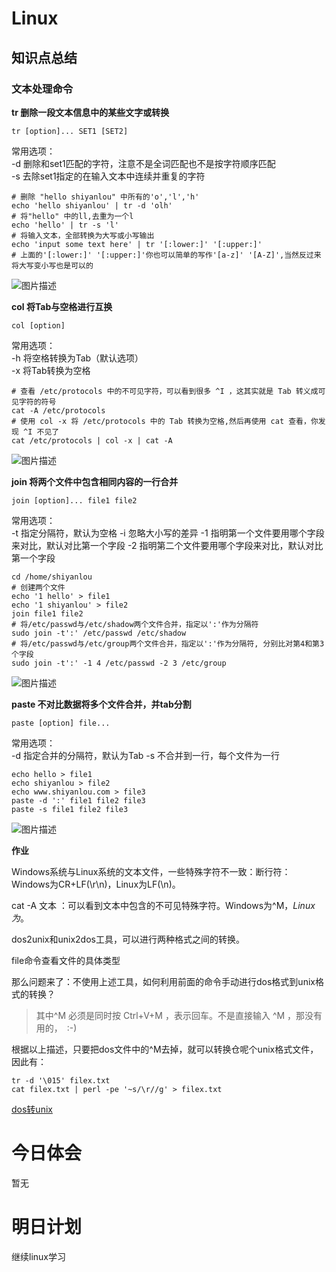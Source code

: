 # Linux

## 知识点总结

### 文本处理命令

**tr 删除一段文本信息中的某些文字或转换**

```
tr [option]... SET1 [SET2]
```

常用选项：  
-d 删除和set1匹配的字符，注意不是全词匹配也不是按字符顺序匹配  
-s 去除set1指定的在输入文本中连续并重复的字符

```
# 删除 "hello shiyanlou" 中所有的'o','l','h'
echo 'hello shiyanlou' | tr -d 'olh'
# 将"hello" 中的ll,去重为一个l
echo 'hello' | tr -s 'l'
# 将输入文本，全部转换为大写或小写输出
echo 'input some text here' | tr '[:lower:]' '[:upper:]'
# 上面的'[:lower:]' '[:upper:]'你也可以简单的写作'[a-z]' '[A-Z]',当然反过来将大写变小写也是可以的
```

![图片描述](https://dn-simplecloud.shiyanlou.com/courses/uid1079862-20190619-1560951305857)


**col 将Tab与空格进行互换**

```
col [option]
```

常用选项：  
-h 将空格转换为Tab（默认选项）  
-x 将Tab转换为空格

```
# 查看 /etc/protocols 中的不可见字符，可以看到很多 ^I ，这其实就是 Tab 转义成可见字符的符号
cat -A /etc/protocols
# 使用 col -x 将 /etc/protocols 中的 Tab 转换为空格,然后再使用 cat 查看，你发现 ^I 不见了
cat /etc/protocols | col -x | cat -A
```

![图片描述](https://dn-simplecloud.shiyanlou.com/courses/uid1079862-20190619-1560951642393)

**join 将两个文件中包含相同内容的一行合并**

```
join [option]... file1 file2
```

常用选项：  
-t 指定分隔符，默认为空格
-i 忽略大小写的差异
-1 指明第一个文件要用哪个字段来对比，默认对比第一个字段
-2 指明第二个文件要用哪个字段来对比，默认对比第一个字段

```
cd /home/shiyanlou
# 创建两个文件
echo '1 hello' > file1
echo '1 shiyanlou' > file2
join file1 file2
# 将/etc/passwd与/etc/shadow两个文件合并，指定以':'作为分隔符
sudo join -t':' /etc/passwd /etc/shadow
# 将/etc/passwd与/etc/group两个文件合并，指定以':'作为分隔符, 分别比对第4和第3个字段
sudo join -t':' -1 4 /etc/passwd -2 3 /etc/group
```

![图片描述](https://dn-simplecloud.shiyanlou.com/courses/uid1079862-20190619-1560952211322)

**paste 不对比数据将多个文件合并，并tab分割**

```
paste [option] file...
```

常用选项：  
-d 指定合并的分隔符，默认为Tab
-s 不合并到一行，每个文件为一行

```
echo hello > file1
echo shiyanlou > file2
echo www.shiyanlou.com > file3
paste -d ':' file1 file2 file3
paste -s file1 file2 file3
```

![图片描述](https://dn-simplecloud.shiyanlou.com/courses/uid1079862-20190619-1560955843783)


**作业**

Windows系统与Linux系统的文本文件，一些特殊字符不一致：断行符：Windows为CR+LF(\r\n)，Linux为LF(\n)。

cat -A 文本 ：可以看到文本中包含的不可见特殊字符。Windows为^M$，Linux为$。

dos2unix和unix2dos工具，可以进行两种格式之间的转换。

file命令查看文件的具体类型

那么问题来了：不使用上述工具，如何利用前面的命令手动进行dos格式到unix格式的转换？

> 其中^M 必须是同时按 Ctrl+V+M ，表示回车。不是直接输入 ^M ，那没有用的，　:-) 

根据以上描述，只要把dos文件中的^M去掉，就可以转换仓呢个unix格式文件，因此有：

```
tr -d '\015' filex.txt
cat filex.txt | perl -pe '~s/\r//g' > filex.txt 
```

[dos转unix](https://www.cnblogs.com/chengd/p/7809430.html)

# 今日体会

暂无

# 明日计划

继续linux学习